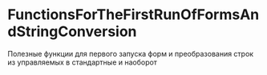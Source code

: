 # FunctionsForTheFirstRunOfFormsAndStringConversion
Полезные функции для первого запуска форм и преобразования строк из управляемых в стандартные и наоборот 

